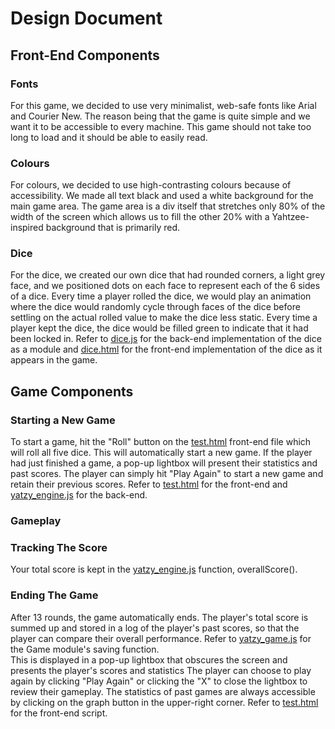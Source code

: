 # Design Document

## Front-End Components
### Fonts
For this game, we decided to use very minimalist, web-safe fonts like Arial and Courier New. The reason being that the game is quite simple and we want it to be accessible to every machine. This game should not take too long to load and it should be able to easily read.

### Colours
For colours, we decided to use high-contrasting colours because of accessibility. We made all text black and used a white background for the main game area. The game area is a div itself that stretches only 80% of the width of the screen which allows us to fill the other 20% with a Yahtzee-inspired background that is primarily red.

### Dice
For the dice, we created our own dice that had rounded corners, a light grey face, and we positioned dots on each face to represent each of the 6 sides of a dice. Every time a player rolled the dice, we would play an animation where the dice would randomly cycle through faces of the dice before settling on the actual rolled value to make the dice less static. Every time a player kept the dice, the dice would be filled green to indicate that it had been locked in. Refer to [dice.js](/public/assets/dice.js) for the back-end implementation of the dice as a module and [dice.html](/public/assets/design_system/dice.html) for the front-end implementation of the dice as it appears in the game.

## Game Components
### Starting a New Game
To start a game, hit the "Roll" button on the [test.html](/public/test.html) front-end file which will roll all five dice. This will automatically start a new game. If the player had just finished a game, a pop-up lightbox will present their statistics and past scores. The player can simply hit "Play Again" to start a new game and retain their previous scores. Refer to [test.html](/public/test.html) for the front-end and [yatzy_engine.js](/public/assets/yatzy_engine.js) for the back-end.

### Gameplay

### Tracking The Score
Your total score is kept in the [yatzy_engine.js](/public/assets/yatzy_engine.js) function, overallScore().

### Ending The Game
After 13 rounds, the game automatically ends. The player's total score is summed up and stored in a log of the player's past scores, so that the player can compare their overall performance. Refer to [yatzy_game.js](/public/assets/yatzy_game.js) for the Game module's saving function.  
This is displayed in a pop-up lightbox that obscures the screen and presents the player's scores and statistics The player can choose to play again by clicking "Play Again" or clicking the "X" to close the lightbox to review their gameplay. The statistics of past games are always accessible by clicking on the graph button in the upper-right corner. Refer to [test.html](/public/test.html) for the front-end script.